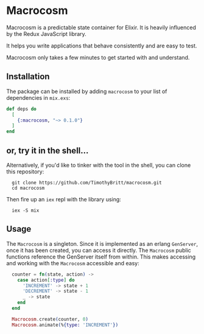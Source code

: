 # Macrocosm

Macrocosm is a predictable state container for Elixir. It is heavily influenced by the Redux JavaScript library.

It helps you write applications that behave consistently and are easy to test.

Macrocosm only takes a few minutes to get started with and understand.

## Installation

The package can be installed by adding `macrocosm` to your list of dependencies in `mix.exs`:

```elixir
def deps do
  [
    {:macrocosm, "~> 0.1.0"}
  ]
end
```
<!-- Documentation can be generated with [ExDoc](https://github.com/elixir-lang/ex_doc)
and published on [HexDocs](https://hexdocs.pm). Once published, the docs can
be found at [https://hexdocs.pm/macrocosm](https://hexdocs.pm/macrocosm). -->

## or, try it in the shell...

Alternatively, if you'd like to tinker with the tool in the shell, you can clone this repository:

```shell
  git clone https://github.com/TimothyBritt/macrocosm.git
  cd macrocosm
```

Then fire up an `iex` repl with the library using:

```shell
  iex -S mix
```

## Usage

The `Macrocosm` is a singleton. Since it is implemented as an erlang `GenServer`, once it has been created, you can access it directly. The `Macrocosm` public functions reference the GenServer itself from within. This makes accessing and working with the `Macrocosm` accessible and easy:

```elixir
  counter = fn(state, action) ->
    case action[:type] do
      'INCREMENT' -> state + 1
      'DECREMENT' -> state - 1
      _ -> state
    end
  end

  Macrocosm.create(counter, 0)
  Macrocosm.animate(%{type: 'INCREMENT'})
```
